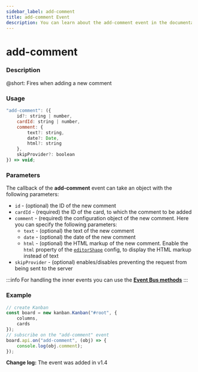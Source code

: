 ```yaml
---
sidebar_label: add-comment
title: add-comment Event
description: You can learn about the add-comment event in the documentation of the DHTMLX JavaScript Kanban library. Browse developer guides and API reference, try out code examples and live demos, and download a free 30-day evaluation version of DHTMLX Kanban.
---
```


# add-comment

### Description

@short: Fires when adding a new comment

### Usage

~~~jsx {}
"add-comment": ({
	id?: string | number,
	cardId: string | number,
	comment: {
		text?: string,
		date?: Date,
		html?: string
	},
	skipProvider?: boolean
}) => void;
~~~

### Parameters

The callback of the **add-comment** event can take an object with the following parameters:

- `id` -  (optional) the ID of the new comment
- `cardId` - (required) the ID of the card, to which the comment to be added
- `comment` - (required) the configuration object of the new comment. Here you can specify the following parameters:
	- `text` - (optional) the text of the new comment
	- `date` - (optional) the date of the new comment
	- `html` - (optional) the HTML markup of the new comment. Enable the `html` property of the [`editorShape`](/api/config/js_kanban_editorshape_config/#--parameters-for-a-comments-type) config, to display the HTML markup instead of text
- `skipProvider` - (optional) enables/disables preventing the request from being sent to the server

:::info
For handling the inner events you can use the [**Event Bus methods**](api/api_overview.md/#event-bus-methods)
:::

### Example

~~~jsx {7-9}
// create Kanban
const board = new kanban.Kanban("#root", {
	columns,
	cards
});
// subscribe on the "add-comment" event
board.api.on("add-comment", (obj) => {
	console.log(obj.comment);
});
~~~

**Change log:** The event was added in v1.4